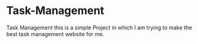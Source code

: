 # Task-Management
Task Management this is a simple Project in which I am trying to make the best task management website for me.
